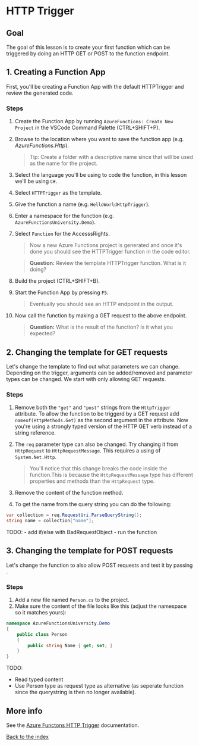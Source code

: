 # HTTP Trigger

## Goal

The goal of this lesson is to create your first function which can be triggered by doing an HTTP GET or POST to the function endpoint. 

## 1. Creating a Function App

First, you'll be creating a Function App with the default HTTPTrigger and review the generated code.

### Steps

1. Create the Function App by running `AzureFunctions: Create New Project` in the VSCode Command Palette (CTRL+SHIFT+P).
2. Browse to the location where you want to save the function app (e.g. _AzureFunctions.Http_). 

    > Tip: Create a folder with a descriptive name since that will be used as the name for the project.
3. Select the language you'll be using to code the function, in this lesson we'll be using `C#`.
4. Select `HTTPTrigger` as the template.
5. Give the function a name (e.g. `HelloWorldHttpTrigger`).
6. Enter a namespace for the function (e.g. `AzureFunctionsUniversity.Demo`).
7. Select `Function` for the AccesssRights.

    > Now a new Azure Functions project is generated and once it's done you should see the HTTPTrigger function in the code editor.

    > __Question:__ Review the template HTTPTrigger function. What is it doing?
8. Build the project (CTRL+SHIFT+B).

9. Start the Function App by pressing `F5`.

    > Eventually you should see an HTTP endpoint in the output.
10. Now call the function by making a GET request to the above endpoint.

    > __Question:__ What is the result of the function? Is it what you expected?

## 2. Changing the template for GET requests

Let's change the template to find out what parameters we can change. 
Depending on the trigger, arguments can be added/removed and parameter types can be changed.
We start with only allowing GET requests.

### Steps

1. Remove both the `"get"` and `"post"` strings from the `HttpTrigger` attribute. To allow the function to be triggerd by a GET request add `nameof(HttpMethods.Get)` as the second argument in the attribute. Now you're using a strongly typed version of the HTTP GET verb instead of a string reference.
2. The `req` parameter type can also be changed. Try changing it from  `HttpRequest` to `HttpRequestMessage`. This requires a using of `System.Net.Http`.

    > You'll notice that this change breaks the code inside the function.This is because the `HttpRequestMessage` type has different properties and methods than the `HttpRequest` type.
3. Remove the content of the function method.
4. To get the name from the query string you can do the following:

```csharp
var collection = req.RequestUri.ParseQueryString();
string name = collection["name"];
```
TODO:
    - add if/else with BadRequestObject
    - run the function

## 3. Changing the template for POST requests

Let's change the function to also allow POST requests and test it by passing .

### Steps

1. Add a new file named `Person.cs` to the project.
2. Make sure the content of the file looks like this (adjust the namespace so it matches yours):

```csharp
namespace AzureFunctionsUniversity.Demo
{
    public class Person
    {
        public string Name { get; set; }
    }
}
```
TODO:
 - Read typed content
 - Use Person type as request type as alternative (as seperate function since the querystring is then no longer available).


## More info

See the [Azure Functons HTTP Trigger](https://docs.microsoft.com/en-us/azure/azure-functions/functions-bindings-http-webhook-trigger?tabs=csharp) documentation.

[Back to the index](_index.md)